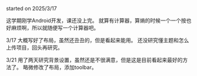 started on 2025/3/17

这学期刚学Android开发，课还没上完。
就算有计算器，算熵的时候一个一个按也好麻烦啊，所以就随便写一个计算器吧。

3/17
大概写好了布局，虽然还丑丑的，但是看起来能用。
还没研究懂主题和怎么上传项目，回头再研究。

3/21
用了两天研究背景设置，虽然还是不很满意，但是这是目前看起来最好的方法了。
略微修改了布局，添加toolbar。